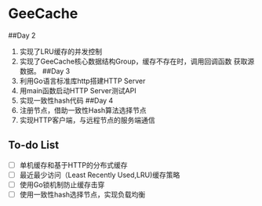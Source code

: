 # GeeCache

##Day 2
1. 实现了LRU缓存的并发控制
2. 实现了GeeCache核心数据结构Group，缓存不存在时，调用回调函数
获取源数据。
##Day 3
1. 利用Go语言标准库http搭建HTTP Server
2. 用main函数启动HTTP Server测试API
3. 实现一致性hash代码
##Day 4
1. 注册节点，借助一致性Hash算法选择节点
2. 实现HTTP客户端，与远程节点的服务端通信
## To-do List

- [ ] 单机缓存和基于HTTP的分布式缓存
- [ ] 最近最少访问（Least Recently Used,LRU)缓存策略
- [ ] 使用Go锁机制防止缓存击穿
- [ ] 使用一致性hash选择节点，实现负载均衡